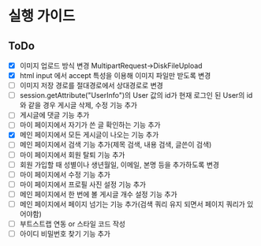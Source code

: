 # 실행 가이드

## ToDo

- [x] 이미지 업로드 방식 변경 MultipartRequest->DiskFileUpload
- [x] html input 에서 accept 특성을 이용해 이미지 파일만 받도록 변경
- [ ] 이미지 저장 경로를 절대경로에서 상대경로로 변경
- [ ] session.getAttribute("UserInfo")의 User 값의 id가 현재 로그인 된 User의 id와 같을 경우 게시글 삭제, 수정 기능 추가
- [ ] 게시글에 댓글 기능 추가
- [ ] 마이 페이지에서 자기가 쓴 글 확인하는 기능 추가
- [x] 메인 페이지에서 모든 게시글이 나오는 기능 추가
- [ ] 메인 페이지에서 검색 기능 추가(제목 검색, 내용 검색, 글쓴이 검색)
- [ ] 마이 페이지에서 회원 탈퇴 기능 추가
- [ ] 회원 가입할 때 성별이나 생년월일, 이메일, 본명 등을 추가하도록 변경
- [ ] 마이 페이지에서 수정 기능 추가
- [ ] 마이 페이지에서 프로필 사진 설정 기능 추가
- [ ] 메인 페이지에서 한 번에 볼 게시글 개수 설정 기능 추가
- [ ] 메인 페이지에서 페이지 넘기는 기능 추가(검색 쿼리 유지 되면서 페이지 쿼리가 있어야함)
- [ ] 부트스트랩 연동 or 스타일 코드 작성
- [ ] 아이디 비밀번호 찾기 기능 추가

